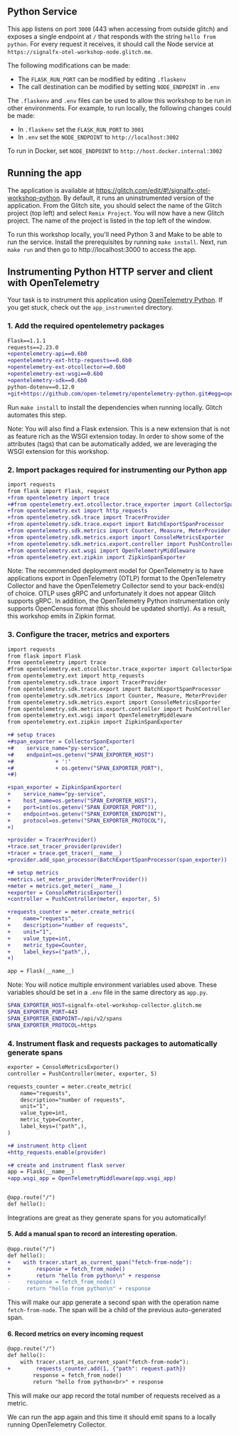 ## Python Service

This app listens on port `3000` (443 when accessing from outside glitch) and
exposes a single endpoint at `/` that responds with the string `hello from
python`. For every request it receives, it should call the Node service at
`https://signalfx-otel-workshop-node.glitch.me`.

The following modifications can be made:

* The `FLASK_RUN_PORT` can be modified by editing `.flaskenv`
* The call destination can be modified by setting  `NODE_ENDPOINT` in `.env`

The `.flaskenv` and `.env` files can be used to allow this workshop to be run
in other environments. For example, to run locally, the following changes could
be made:

* In `.flaskenv` set the `FLASK_RUN_PORT` to `3001`
* In `.env` set the `NODE_ENDPOINT` to `http://localhost:3002`

To run in Docker, set `NODE_ENDPOINT` to `http://host.docker.internal:3002`

## Running the app

The application is available at
https://glitch.com/edit/#!/signalfx-otel-workshop-python. By default, it runs
an uninstrumented version of the application. From the Glitch site, you
should select the name of the Glitch project (top left) and select `Remix
Project`. You will now have a new Glitch project. The name of the project is
listed in the top left of the window.

To run this workshop locally, you'll need Python 3 and Make to be able to run
the service. Install the prerequisites by running `make install`. Next, run
`make run` and then go to http://localhost:3000 to access the app.

## Instrumenting Python HTTP server and client with OpenTelemetry

Your task is to instrument this application using [OpenTelemetry
Python](https://github.com/open-telemetry/opentelemetry-python). If you get
stuck, check out the `app_instrumented` directory.

### 1. Add the required opentelemetry packages

```diff
Flask==1.1.1
requests==2.23.0
+opentelemetry-api==0.6b0
+opentelemetry-ext-http-requests==0.6b0
+opentelemetry-ext-otcollector==0.6b0
+opentelemetry-ext-wsgi==0.6b0
+opentelemetry-sdk==0.6b0
python-dotenv==0.12.0
+git+https://github.com/open-telemetry/opentelemetry-python.git#egg=opentelemetry-ext-zipkin&subdirectory=ext/opentelemetry-ext-zipkin
```

Run `make install` to install the dependencies when running locally. Glitch automates this step.

Note: You will also find a Flask extension. This is a new extension that is not
as feature rich as the WSGI extension today. In order to show some of the
attributes (tags) that can be automatically added, we are leveraging the WSGI
extension for this workshop.

### 2. Import packages required for instrumenting our Python app

```diff
import requests
from flask import Flask, request
+from opentelemetry import trace
+#from opentelemetry.ext.otcollector.trace_exporter import CollectorSpanExporter
+from opentelemetry.ext import http_requests
+from opentelemetry.sdk.trace import TracerProvider
+from opentelemetry.sdk.trace.export import BatchExportSpanProcessor
+from opentelemetry.sdk.metrics import Counter, Measure, MeterProvider
+from opentelemetry.sdk.metrics.export import ConsoleMetricsExporter 
+from opentelemetry.sdk.metrics.export.controller import PushController
+from opentelemetry.ext.wsgi import OpenTelemetryMiddleware
+from opentelemetry.ext.zipkin import ZipkinSpanExporter
```

Note: The recommended deployment model for OpenTelemetry is to have
applications export in OpenTelemetry (OTLP) format to the OpenTelemetry
Collector and have the OpenTelemetry Collector send to your back-end(s) of
choice. OTLP uses gRPC and unfortunately it does not appear Glitch supports
gRPC. In addition, the OpenTelemetry Python instrumentation only supports
OpenCensus format (this should be updated shortly). As a result, this workshop
emits in Zipkin format.

### 3. Configure the tracer, metrics and exporters

```diff
import requests
from flask import Flask
from opentelemetry import trace
#from opentelemetry.ext.otcollector.trace_exporter import CollectorSpanExporter
from opentelemetry.ext import http_requests
from opentelemetry.sdk.trace import TracerProvider
from opentelemetry.sdk.trace.export import BatchExportSpanProcessor
from opentelemetry.sdk.metrics import Counter, Measure, MeterProvider
from opentelemetry.sdk.metrics.export import ConsoleMetricsExporter 
from opentelemetry.sdk.metrics.export.controller import PushController
from opentelemetry.ext.wsgi import OpenTelemetryMiddleware
from opentelemetry.ext.zipkin import ZipkinSpanExporter

+# setup traces
+#span_exporter = CollectorSpanExporter(
+#    service_name="py-service",
+#    endpoint=os.getenv("SPAN_EXPORTER_HOST")
+#             + ':'
+#             + os.getenv("SPAN_EXPORTER_PORT"),
+#)

+span_exporter = ZipkinSpanExporter(
+    service_name="py-service",
+    host_name=os.getenv("SPAN_EXPORTER_HOST"),
+    port=int(os.getenv("SPAN_EXPORTER_PORT")),
+    endpoint=os.getenv("SPAN_EXPORTER_ENDPOINT"),
+    protocol=os.getenv("SPAN_EXPORTER_PROTOCOL"),
+)

+provider = TracerProvider()
+trace.set_tracer_provider(provider)
+tracer = trace.get_tracer(__name__)
+provider.add_span_processor(BatchExportSpanProcessor(span_exporter))

+# setup metrics
+metrics.set_meter_provider(MeterProvider())
+meter = metrics.get_meter(__name__)
+exporter = ConsoleMetricsExporter()
+controller = PushController(meter, exporter, 5)

+requests_counter = meter.create_metric(
+    name="requests",
+    description="number of requests",
+    unit="1",
+    value_type=int,
+    metric_type=Counter,
+    label_keys=("path",),
+)

app = Flask(__name__)
```

Note: You will notice multiple environment variables used above. These
variables should be set in a `.env` file in the same directory as `app.py`.

```bash
SPAN_EXPORTER_HOST=signalfx-otel-workshop-collector.glitch.me
SPAN_EXPORTER_PORT=443
SPAN_EXPORTER_ENDPOINT=/api/v2/spans
SPAN_EXPORTER_PROTOCOL=https
```

### 4. Instrument flask and requests packages to automatically generate spans

```diff
exporter = ConsoleMetricsExporter()
controller = PushController(meter, exporter, 5)

requests_counter = meter.create_metric(
    name="requests",
    description="number of requests",
    unit="1",
    value_type=int,
    metric_type=Counter,
    label_keys=("path",),
)

+# instrument http client
+http_requests.enable(provider)

+# create and instrument flask server
app = Flask(__name__)
+app.wsgi_app = OpenTelemetryMiddleware(app.wsgi_app)


@app.route("/")
def hello():
```

Integrations are great as they generate spans for you automatically!

#### 5. Add a manual span to record an interesting operation.

```diff
@app.route("/")
def hello():
+    with tracer.start_as_current_span("fetch-from-node"):
+        response = fetch_from_node()
+        return "hello from python\n" + response
-     response = fetch_from_node()
-     return "hello from python\n" + response
```

This will make our app generate a second span with the operation name
`fetch-from-node`. The span will be a child of the previous auto-generated
span.

#### 6. Record metrics on every incoming request

```diff
@app.route("/")
def hello():
    with tracer.start_as_current_span("fetch-from-node"):
+        requests_counter.add(1, {"path": request.path})
        response = fetch_from_node()
        return "hello from python<br>" + response
```

This will make our app record the total number of requests received as a metric.


We can run the app again and this time it should emit spans to a locally
running OpenTelemetry Collector.
